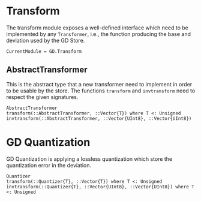# Transform

The transform module exposes a well-defined interface which need to be
implemented by any `Transformer`, i.e., the function producing the base and
deviation used by the GD Store.

```@meta
CurrentModule = GD.Transform
```


## AbstractTransformer

This is the abstract type that a new transformer need to implement in order to
be usable by the store. The functions `transform` and `invtransform` need to 
respect the given signatures.


```@docs
AbstractTransformer
transform(::AbstractTransformer, ::Vector{T}) where T <: Unsigned
invtransform(::AbstractTransformer, ::Vector{UInt8}, ::Vector{UInt8})
```

# GD Quantization

GD Quantization is applying a lossless quantization which store the quantization
error in the deviation.

```@docs
Quantizer
transform(::Quantizer{T}, ::Vector{T}) where T <: Unsigned
invtransform(::Quantizer{T}, ::Vector{UInt8}, ::Vector{UInt8}) where T <: Unsigned
```
